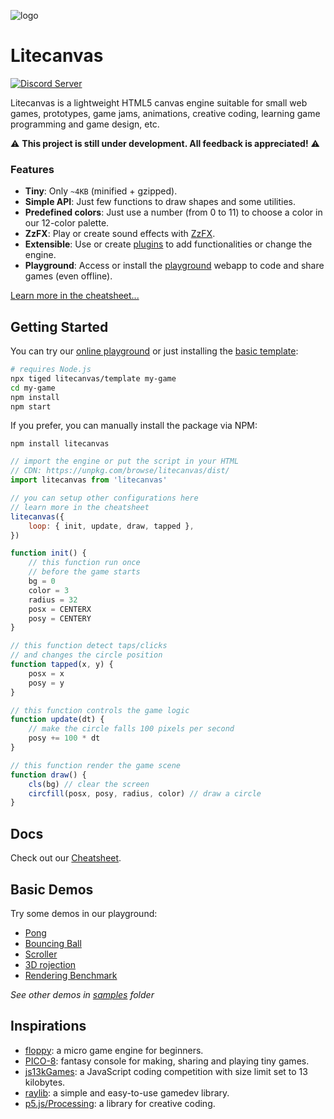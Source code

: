 ![logo](https://github.com/user-attachments/assets/cbff543a-17be-44e4-b4ce-f9ff0a0581bb)

# Litecanvas

[![Discord Server](https://img.shields.io/badge/Discord-7289DA?style=for-the-badge&logo=discord&logoColor=white)](https://discord.com/invite/r2c3rGsvH3)

Litecanvas is a lightweight HTML5 canvas engine suitable for small web games, prototypes, game jams, animations, creative coding, learning game programming and game design, etc.

:warning: **This project is still under development. All feedback is appreciated!** :warning:

### Features

-   **Tiny**: Only `~4KB` (minified + gzipped).
-   **Simple API**: Just few functions to draw shapes and some utilities.
-   **Predefined colors**: Just use a number (from 0 to 11) to choose a color in our 12-color palette.
-   **ZzFX**: Play or create sound effects with [ZzFX](https://killedbyapixel.github.io/ZzFX/).
-   **Extensible**: Use or create [plugins](https://www.npmjs.com/search?q=keywords:litecanvas) to add functionalities or change the engine.
-   **Playground**: Access or install the [playground](https://litecanvas.js.org/) webapp to code and share games (even offline).

[Learn more in the cheatsheet...](https://litecanvas.js.org/about.html)

## Getting Started

You can try our [online playground](https://litecanvas.github.io) or just installing the [basic template](https://github.com/litecanvas/template):

```sh
# requires Node.js
npx tiged litecanvas/template my-game
cd my-game
npm install
npm start
```

If you prefer, you can manually install the package via NPM:

```
npm install litecanvas
```

```js
// import the engine or put the script in your HTML
// CDN: https://unpkg.com/browse/litecanvas/dist/
import litecanvas from 'litecanvas'

// you can setup other configurations here
// learn more in the cheatsheet
litecanvas({
    loop: { init, update, draw, tapped },
})

function init() {
    // this function run once
    // before the game starts
    bg = 0
    color = 3
    radius = 32
    posx = CENTERX
    posy = CENTERY
}

// this function detect taps/clicks
// and changes the circle position
function tapped(x, y) {
    posx = x
    posy = y
}

// this function controls the game logic
function update(dt) {
    // make the circle falls 100 pixels per second
    posy += 100 * dt
}

// this function render the game scene
function draw() {
    cls(bg) // clear the screen
    circfill(posx, posy, radius, color) // draw a circle
}
```

## Docs

Check out our [Cheatsheet](https://litecanvas.js.org/about.html).

## Basic Demos

Try some demos in our playground:

-   [Pong](https://litecanvas.js.org?c=eJy1Vlly20YQ%2FccpOl8ATBACuEiWYslFM5DlKkdMkUwkJpVKwcCQnAoEoIChpdiWr%2BAT%2BC%2BHyHlygVwh3TODTZYU%2F0QsDdELenm9DBMmIA%2FjCzgGf%2BA5BuAf0mdEj2vykkivEa%2BQHg01HbNSkALpKc6bMElaj6vmccHfsZZpYk3STUK8yhovpLeaWjVUmTMWIzmoQimjrGi9m%2FA1K5EcKlKwG0EOta4ICyFfX4dJyQwj4YJFYfo2LK33UuOax2J7BMMKhy3jm604gtFTZNzahrG3B9NdKbIr%2BPnd6SWU2S6NS1hnBYgtL2ETXjHSyQsmBGdFn29SjM%2BIsrQU8GL24%2Fk0QPe%2FOOCAz4b05XpDOgbIcGBAHAcOR54WVB8XJe6%2B0t%2F%2F9duHfSyWk%2FmSXHju2EFUYIxIyddGeAzbXsYHnvYsD%2B3IGz1m%2FsXk9evfZqeni%2Bk8CM7Jj%2B8OfZnOGB14rkdeyQ8eB9KbpPqH7iGe%2B3TSx3N9v3oayPfkOZKnTxka610aCZ6lwFMuLBveN42FfqfB%2BTKYXzYdVvNW0Iez4NXLsyXswajTBqhz8eq75RkK%2FIFx2%2FIhwjxnsXXjwB%2BVJ74G6xvdMhWv20Wi2LGGvb6xJPh2zUIEd0UqydvOnHz8aN1glHLq9mBgd0LZ5XEomBWL%2BwNRRgErJLjAsSmjgrH0ea2pJ%2BAYR6KtTJ0J2VtWPDekKrKukMS2ZRRHnLD2pCesyC05zSpmVVm7fjXOUlOglmi9j2SoDaqY6pCk0WcUjzbvSRHDGWzkPQXHiapQrarqpbAyaouq4r1moZzokrcLVbWKv%2B91eNQqBw2rWhnquw9%2Bp6Tdhrd1MSscVK2kVcizklMBW23aO1bL7IneW08gFq2OVeJVV6zWGCL7BndL1N5W2qfiK5%2FYLnew1o7byCgIP3zQQT2rZW2wVJzH0G%2FSbwKoG%2F22KZpK4UFjcmc%2FaqpOKNqy6HeVT5QlCS9pCq652LYbk1yitGCRUDk6%2BmKpA2g%2Fqdala0qeF7iI7HsCbCWr7pEeXXJfEbUEQElt1SZytXcHOS7C63pvRUlpefaji4W2VJjgurXMiKWCFaYD5hUnCEy7o1Vikla11LoiSy9Gp9qGaGM5%2BQGWM3U1oM2hfbeWqvVPaEKbcAjqNU8S60sw6edBbUdmx4tI6j5Ummp3PJDBfRhIhAiCbZhueLq5g4Hl4%2B1F%2F%2Bbfn%2F%2F8569PYLoFy1koVDa2A6P77bI0fsRqtW8q65Zp4jTJ7rBdzHtBUVl4E3v2XST%2F70piVAO8Xc2Xk%2B8DmP0UzM1ODb4wh%2FvEc5%2BO%2F8tqT6G4mM7mwREl%2B1UpY6f%2FC73Is6Q%3D)
-   [Bouncing Ball](https://litecanvas.js.org?c=eJxtUstugzAQvPMVewTiBCdtpVYpPVStSu6ReraMiSy5gIyhRUn%2BvQZvg0NzsGTveGdmH0oYqKtGGlmVkEIneLimlNgTkQDsW1Vcmn64HzTr8KpZLtvG%2Fr9%2FDAIljeCs7FgTRkFQtCUfyWQpTRjB0WNBgc%2Fd2z6LNyR7331k%2B2QTbSd2%2FEIRtNDZ42zrnBkR5sbx%2Fhlf%2FcAivajYVwy58fH%2BCu8d7hlzBGhhyvcyPHhKTxJ4raw3AVVRgMgPorFRWUA4OVtgr15gLBtOJ8%2F2EsFnoK6iK0txCsv19kaUrp4exrDXgBS4Yl%2B1p0xwTMQpo1ZkE89zl7Y%2BuPjEzs%2F99KOf%2F9LDyFwKKowC%2FtRyzb5xE7hqQjrOm0vNC6mUb3jiJGj9brYAw27YwnrHpoVpdQnHIWIlfwGU6d0i)
-   [Scroller](https://litecanvas.js.org?c=eJxVUMFOwzAMvfcrzAEtacNIxwZDsAPSJoG0AxJIO0w7hDZdI6XN1HhQgfbvOOs22CGJ7ff8nh1rUGeq%2FlSe8SgqtnWGxtVgaoPAOPxEAJX2Xq01TKC30DZzlQZ0YE%2BNFz0itQQvXqbvzxRvlKVsORQjcSvuxFjci1SKNF1Fu38W202uUAPLsbNB6pnNn17fZlPKvPnWR8nrwwR9q%2Bs1loSWBI3k3vZqAjdSQgw5nsnnjfo6bpBZzySnoHANMKsRDAnIB3oe4VycaknSdQEEJoa5MGGyn8aGn8p0UDcEHdv99sNjw4yA9I%2BVOesCiX5kWVjnGoYYjy4pPdjx1Z6LusWwMQsXP5VYpVrWChhInpg4YLHsjwWUyUAm3tRBbcjjUhzGEZ1hENjRZ%2FwCV%2F6J0w%3D%3D)
-   [3D rojection](https://litecanvas.js.org?c=eJyNVU2P2jAQvfMrpodqnWI%2By6kt7WW3hVulrtTuRjk4JCyG4CDHFJYV%2F73jj5CYDUslROx579njGc844yqdMfGXFSRoteZbMVM8F8AFVySAlxZAxkW644lakGGA04IfUhjD7%2Bnt%2FQS%2BwuRu%2BmNyD9%2FKQQ9G8MmhOEbBRubL1K46hhANAOGAQh9%2FEbVTHA%2F8qbaYaaRXyLlQRaXuaB8o1D8RhV4Pwj2FZwqHyPKaaHWkAehcQ2oEf7GLwGt7pxGIqliliT6sNjDxlOlw91vHWna2m4SplCTKZsiS2sjq9gctNMxzCSRLFXAt%2FYyfLy6I3SwVT2qBpnbbigFmuSgU4jrChjVcMyX5nnS7XasKeRQYql5T5opZD5G23mbEGNCtP8Q4ElC9luVf5D6cuI5yhf%2FYzHeul1Eb3lbK6tqdaU5sPJU%2BcSVG%2BOjFOZFs56pglhWkH5gUYUSIvaLff%2F6iMAp0yDfbYkE0riQTRabTUxbBkFbFYUqoKT2j85QIdIpwCoRDGwYBvIcRrZwNfBpSECU1bmBNlwQUeAPhaIptg%2BeoR6EUMQoxdfeoag3EXREWhX39KxnaMPAM8TkjPjE%2B%2Bju6FOoNXfRNntksz%2FQlZahxF7nCZL4z2DkQO1HcIIqdKC4BRPgciN3o3XhsGQGoBX4B%2ByDcSZlLcjPFjpnxBGylpMWNuQR2VZkWZfk2Zdp46mUbBfYuhrZxnVRLq1qiyhwDh5XKVmOxXZv2YC0n5coqV3o%2Fq1zVlWB0bR1KHoWrCD5gfFZRuIwc4ei%2B1jW043ooaZXYUR9XpmorheZ42av6gWQJx2qw%2Bzr2xRdglhcngWmnojatE33El%2FVdK23y5%2BEtf86W8Xe58E6d%2B%2Bg784Ynj%2F%2FvyaU4XA%2FCq4e07onX592r6TsT7rEuw2f9d4i0%2BB%2FEGGLo)
-   [Rendering Benchmark](https://litecanvas.js.org?c=eJylVlGP4jYQfs%2BvsGilJLchS4DlWA5SnVatWmkrne7aJ4SESQxYaxJqm13SPf57x3ZIDGS5a%2BsH4szMN57xfDMhyTMhUZJnkudMoAlK82S3IZkME06wJD8zot48N6XPru8cDUOaZYT%2F%2BsfvjwCZO2MhC0ZiB4c4kfSZoFcHwVqCdfuF0NVajtAiZ%2BkH5%2BCMb0vjMbiMAcnzbBX%2F8unLSGn0CxqLLc4QTSet5Va0YlDAOzwUwuC0%2FyP44ybfZbLGGyVGa06Wk9ZPWKsnUafTQimWuF0KWkoSw8%2F4Fr%2BBubvAKEl8dw0DDhsOUic9vQ3qXoK0KO5eAfUvQVoU96%2BAhpcgLYqHV0DRoCGpgclqcAXXa8jLyOJemZmp6typiLfI0yLccrIlWeodCeef6TWHwiRnOQcGuj9EUeQ2mixw8rTicHL6UBkvl0vXUVwG6u84A1lGXtCfnx89lidY0jzzA52PkNACoDZ0VksWWzJCrthyKokbVPJEMxDdgLtQEMyT9SfM8UaEKwLNY1J3ffT1KwIu1LAXmsr1CGTdfi1clx3TH1qW0AhlL47qHv1rR3jxhTCSyJx7kNhWuGXoB8dhEGKCs2csPJNAeZrOKtQvxvZ4oFGYt8A5%2BI6z3GWJug9EMyo9v7wIY2fuAG5niylMiCrSqBs07qfVTi03hNWHpZ7WRdY6jN%2FQdTpK1%2Bk06rrKZ7dB9x5WD9YdrAvdYPC%2BF0W9u8Xi3%2Bmu%2BFSx3MNqikXlcD8c3jfnEIZK99a9KJ9nulm9fT0BiAQzoGuv1h%2F0zrfLSP9WRbRrarjhaKPbWwRMljRhBOlPArBBK0z7bEudKJvoI%2Be48Iwz3RO%2BZZxS1X%2FTKEDtaFZ%2BITjyGJGIgqLzAR5jZIFBcHPjW0kZP3sw5himg4%2Fe2WxGbSunM0xxiTFEvwaapvsApcVMRX1ysdoT5NFT3iCtqRJQrxOgyJ8F%2F8V0Vu2qK51SdfArghgKCEOHUhbw4FgVtGtQ7UsDIn%2FLJOHPmHmQ%2BSS27tKA67kSSrKXDzBvYQ%2Be4ItsjgoQDGy7jIxmT%2FY%2FhdMpNJ%2BeTPsfX616HlqzufFEl1B38GMXV72HCcNCPFIhQ5ymMDn1%2FwnXd2ryqiBymOwsX3nzz%2FCRIJxmK3R6EDJMFtAocOLBmmQpxy%2FVJAN2PzAY10iugd56VpozmPAg54sOwBndXGuBs4L8D45zu5jABKfS83CP2kDmMN1bsqKUFbWhumNlPEYd%2F2wwKDEEcyZL9%2BjdBHqznhaIMEFKR0Wzo6LJUXHu6DKqG3v%2BxHYbNwf7zT7%2FvhwajzWToDm3b8%2BK78h5g1dEZR0op8HJsD1S%2B%2BD8A9I%2FGIM%3D)

_See other demos in [samples](samples) folder_

## Inspirations

-   [floppy](https://github.com/lpagg/floppy): a micro game engine for beginners.
-   [PICO-8](https://www.lexaloffle.com/pico-8.php): fantasy console for making, sharing and playing tiny games.
-   [js13kGames](https://js13kgames.com/): a JavaScript coding competition with size limit set to 13 kilobytes.
-   [raylib](https://www.raylib.com/): a simple and easy-to-use gamedev library.
-   [p5.js/Processing](https://p5js.org/): a library for creative coding.
